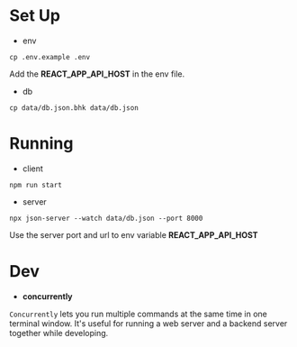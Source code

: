 # Set Up

- env 

`cp .env.example .env`

Add the **REACT_APP_API_HOST** in the env file.

- db

`cp data/db.json.bhk data/db.json`

# Running

- client

`npm run start`

- server

`npx json-server --watch data/db.json --port 8000`

Use the server port and url to env variable **REACT_APP_API_HOST** 

# Dev

- **concurrently**

`Concurrently` lets you run multiple commands at the same time in one terminal window. It's useful for running a web server and a backend server together while developing.